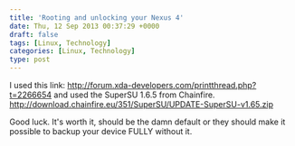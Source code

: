 ```yaml
---
title: 'Rooting and unlocking your Nexus 4'
date: Thu, 12 Sep 2013 00:37:29 +0000
draft: false
tags: [Linux, Technology]
categories: [Linux, Technology]
type: post
---
```


I used this link: http://forum.xda-developers.com/printthread.php?t=2266654 and used the SuperSU 1.6.5 from Chainfire. http://download.chainfire.eu/351/SuperSU/UPDATE-SuperSU-v1.65.zip

Good luck. It's worth it, should be the damn default or they should make it possible to backup your device FULLY without it.